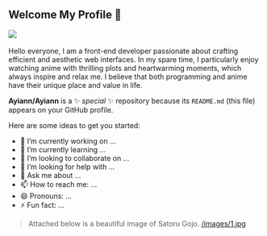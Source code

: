 ## Welcome My Profile 👋 
<p>
  <a href="https://ayiann.github.io/"><img src="https://img.shields.io/badge/Website-博客-blue" /></a>&emsp;
</p>
Hello everyone, I am a front-end developer passionate about crafting efficient and aesthetic web interfaces. In my spare time, I particularly enjoy watching anime with thrilling plots and heartwarming moments, which always inspire and relax me. I believe that both programming and anime have their unique place and value in life.

**Ayiann/Ayiann** is a ✨ _special_ ✨ repository because its `README.md` (this file) appears on your GitHub profile.

Here are some ideas to get you started:

- 🔭 I’m currently working on ...
- 🌱 I’m currently learning ...
- 👯 I’m looking to collaborate on ...
- 🤔 I’m looking for help with ...
- 💬 Ask me about ...
- 📫 How to reach me: ...
- 😄 Pronouns: ...
- ⚡ Fun fact: ...

> Attached below is a beautiful image of Satoru Gojo.
[/images/1.jpg](/images/1.jpg)
